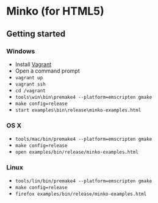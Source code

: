Minko (for HTML5)
=================

Getting started
---------------
### Windows

* Install [Vagrant](http://www.vagrantup.com/)
* Open a command prompt
* `vagrant up`
* `vagrant ssh`
* `cd /vagrant`
* `tools\win\bin\premake4 --platform=emscripten gmake`
* `make config=release`
* `start examples\bin\release\minko-examples.html`

### OS X

* `tools/mac/bin/premake4 --platform=emscripten gmake`
* `make config=release`
* `open examples/bin/release/minko-examples.html`

### Linux

* `tools/lin/bin/premake4 --platform=emscripten gmake`
* `make config=release`
* `firefox examples/bin/release/minko-examples.html`

